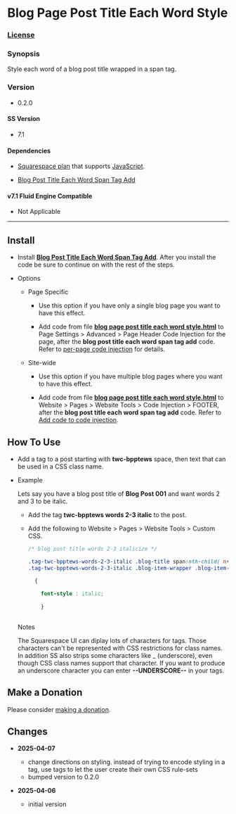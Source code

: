 # Blog Page Post Title Each Word Style

### [License][1]

### Synopsis

Style each word of a blog post title wrapped in a span tag.

### Version

  * 0.2.0

#### SS Version

  * 7.1

#### Dependencies

  * [Squarespace plan][2] that supports [JavaScript][3].
  
  * [Blog Post Title Each Word Span Tag Add][4]

#### v7.1 Fluid Engine Compatible

  * Not Applicable

---

## Install

* Install **[Blog Post Title Each Word Span Tag Add][5]**. After you install
  the code be sure to continue on with the rest of the steps.
  
* Options

  * Page Specific
  
    * Use this option if you have only a single blog page you want to have this
      effect.
      
    * Add code from file **[blog page post title each word style.html][6]** to
      Page Settings > Advanced > Page Header Code Injection for the page, after
      the **blog post title each word span tag add** code. Refer to [per-page
      code injection][7] for details.
      
  * Site-wide
  
    * Use this option if you have multiple blog pages where you want to have
      this effect.
      
    * Add code from file **[blog page post title each word style.html][6]** to
      Website > Pages > Website Tools > Code Injection > FOOTER, after the
      **blog post title each word span tag add** code. Refer to [Add code to
      code injection][8].
      
## How To Use

  * Add a tag to a post starting with **twc-bpptews** space, then text that can
    be used in a CSS class name.
    
  * Example
  
    Lets say you have a blog post title of **Blog Post 001** and want words 2
    and 3 to be italic.
  
    * Add the tag **twc-bpptews words 2-3 italic** to the post.
    
    * Add the following to Website > Pages > Website Tools > Custom CSS.
    
      ```css
      /* blog post title words 2-3 italicize */
      
      .tag-twc-bpptews-words-2-3-italic .blog-title span:nth-child( n+2 ):nth-child( -n+3 ),
      .tag-twc-bpptews-words-2-3-italic .blog-item-wrapper .blog-item-title h1.entry-title span:nth-child( n+2 ):nth-child( -n+3 )
      
        {
        
          font-style : italic;
          
          }
          
      ```
      
    Notes
    
    The Squarespace UI can diplay lots of characters for tags. Those characters
    can't be represented with CSS restrictions for class names. In addition SS
    also strips some characters like _ (underscore), even though CSS class names
    support that character. If you want to produce an underscore character
    you can enter **--UNDERSCORE--** in your tags.

## Make a Donation

Please consider [making a donation][9].

## Changes

* **2025-04-07**

  * change directions on styling. instead of trying to encode styling in a tag,
    use tags to let the user create their own CSS rule-sets
  * bumped version to 0.2.0
  
* **2025-04-06**

  * initial version

[1]: https://github.com/tomsWebConsulting/twcsl/blob/main/LICENSE.txt#L1
[2]: https://www.squarespace.com/pricing
[3]: https://en.wikipedia.org/wiki/JavaScript
[4]: https://github.com/tomsWebConsulting/twcsl/tree/main/v7.1/Blog%20Post%20Title%20Each%20Word%20Span%20Tag%20Add
[5]: https://github.com/tomsWebConsulting/twcsl/tree/main/v7.1/Blog%20Post%20Title%20Each%20Word%20Span%20Tag%20Add#blog-post-title-each-word-span-tag-add
[6]: blog%20page%20post%20title%20each%20word%20style.html#L1
[7]: https://support.squarespace.com/hc/en-us/articles/205815908-Using-code-injection#toc-per-page-code-injection
[8]: https://support.squarespace.com/hc/en-us/articles/207099587-Using-private-browsing-or-incognito-mode
[9]: https://github.com/tomsWebConsulting/twcsl#make-a-donation

